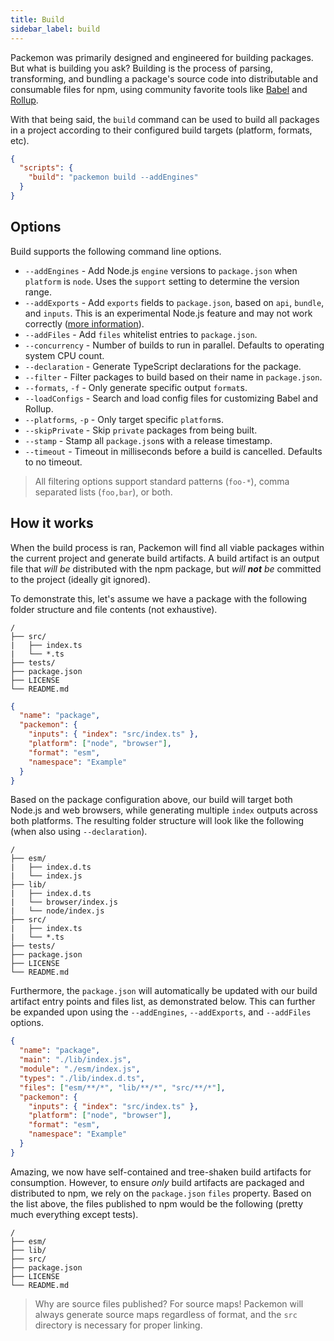 ```yaml
---
title: Build
sidebar_label: build
---
```


Packemon was primarily designed and engineered for building packages. But what is building you ask?
Building is the process of parsing, transforming, and bundling a package's source code into
distributable and consumable files for npm, using community favorite tools like [Babel][babel] and
[Rollup][rollup].

With that being said, the `build` command can be used to build all packages in a project according
to their configured build targets (platform, formats, etc).

```json title="package.json"
{
  "scripts": {
    "build": "packemon build --addEngines"
  }
}
```

## Options

Build supports the following command line options.

- `--addEngines` - Add Node.js `engine` versions to `package.json` when `platform` is `node`. Uses
  the `support` setting to determine the version range.
- `--addExports` - Add `exports` fields to `package.json`, based on `api`, `bundle`, and `inputs`.
  This is an experimental Node.js feature and may not work correctly
  ([more information](https://nodejs.org/api/packages.html#packages_package_entry_points)).
- `--addFiles` - Add `files` whitelist entries to `package.json`.
- `--concurrency` - Number of builds to run in parallel. Defaults to operating system CPU count.
- `--declaration` - Generate TypeScript declarations for the package.
- `--filter` - Filter packages to build based on their name in `package.json`.
- `--formats`, `-f` - Only generate specific output `format`s.
- `--loadConfigs` - Search and load config files for customizing Babel and Rollup.
- `--platforms`, `-p` - Only target specific `platform`s.
- `--skipPrivate` - Skip `private` packages from being built.
- `--stamp` - Stamp all `package.json`s with a release timestamp.
- `--timeout` - Timeout in milliseconds before a build is cancelled. Defaults to no timeout.

> All filtering options support standard patterns (`foo-*`), comma separated lists (`foo,bar`), or
> both.

## How it works

When the build process is ran, Packemon will find all viable packages within the current project and
generate build artifacts. A build artifact is an output file that _will be_ distributed with the npm
package, but _will **not** be_ committed to the project (ideally git ignored).

To demonstrate this, let's assume we have a package with the following folder structure and file
contents (not exhaustive).

```
/
├── src/
|   ├── index.ts
|   └── *.ts
├── tests/
├── package.json
├── LICENSE
└── README.md
```

```json title="package.json"
{
  "name": "package",
  "packemon": {
    "inputs": { "index": "src/index.ts" },
    "platform": ["node", "browser"],
    "format": "esm",
    "namespace": "Example"
  }
}
```

Based on the package configuration above, our build will target both Node.js and web browsers, while
generating multiple `index` outputs across both platforms. The resulting folder structure will look
like the following (when also using `--declaration`).

```
/
├── esm/
|   ├── index.d.ts
|   └── index.js
├── lib/
|   ├── index.d.ts
|   └── browser/index.js
|   └── node/index.js
├── src/
|   ├── index.ts
|   └── *.ts
├── tests/
├── package.json
├── LICENSE
└── README.md
```

Furthermore, the `package.json` will automatically be updated with our build artifact entry points
and files list, as demonstrated below. This can further be expanded upon using the `--addEngines`,
`--addExports`, and `--addFiles` options.

```json title="package.json"
{
  "name": "package",
  "main": "./lib/index.js",
  "module": "./esm/index.js",
  "types": "./lib/index.d.ts",
  "files": ["esm/**/*", "lib/**/*", "src/**/*"],
  "packemon": {
    "inputs": { "index": "src/index.ts" },
    "platform": ["node", "browser"],
    "format": "esm",
    "namespace": "Example"
  }
}
```

Amazing, we now have self-contained and tree-shaken build artifacts for consumption. However, to
ensure _only_ build artifacts are packaged and distributed to npm, we rely on the `package.json`
`files` property. Based on the list above, the files published to npm would be the following (pretty
much everything except tests).

```
/
├── esm/
├── lib/
├── src/
├── package.json
├── LICENSE
└── README.md
```

> Why are source files published? For source maps! Packemon will always generate source maps
> regardless of format, and the `src` directory is necessary for proper linking.

[babel]: https://babeljs.io
[rollup]: https://rollupjs.org
